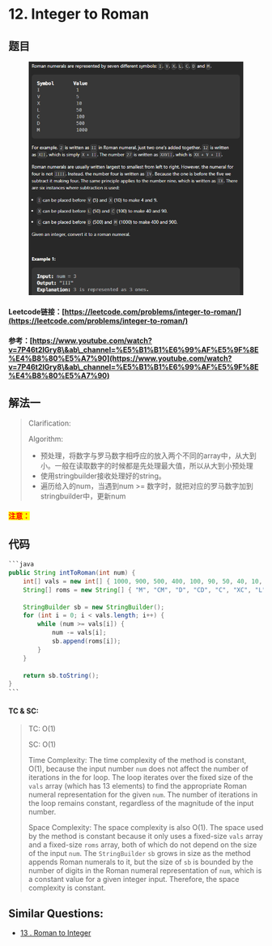 # 12. Integer to Roman

## 题目

<figure><img src="../../.gitbook/assets/image (3) (1) (1) (1) (1) (1) (1) (1) (1) (1) (1) (1) (1) (1) (1).png" alt=""><figcaption></figcaption></figure>

#### Leetcode链接：[https://leetcode.com/problems/integer-to-roman/](https://leetcode.com/problems/integer-to-roman/)

#### 参考：[https://www.youtube.com/watch?v=7P46t2lGry8\&ab\_channel=%E5%B1%B1%E6%99%AF%E5%9F%8E%E4%B8%80%E5%A7%90](https://www.youtube.com/watch?v=7P46t2lGry8\&ab\_channel=%E5%B1%B1%E6%99%AF%E5%9F%8E%E4%B8%80%E5%A7%90)

## 解法一

> Clarification:&#x20;
>
> Algorithm:&#x20;
>
> * 预处理，将数字与罗马数字相呼应的放入两个不同的array中，从大到小。一般在读取数字的时候都是先处理最大值，所以从大到小预处理
> * 使用stringbuilder接收处理好的string。
> * 遍历给入的num，当遇到num >= 数字时，就把对应的罗马数字加到stringbuilder中，更新num

#### <mark style="color:red;">注意：</mark>

## 代码

````java
```java
public String intToRoman(int num) {
    int[] vals = new int[] { 1000, 900, 500, 400, 100, 90, 50, 40, 10, 9, 5, 4, 1 };
    String[] roms = new String[] { "M", "CM", "D", "CD", "C", "XC", "L", "XL", "X", "IX", "V", "IV", "I" };

    StringBuilder sb = new StringBuilder();
    for (int i = 0; i < vals.length; i++) {
        while (num >= vals[i]) {
            num -= vals[i];
            sb.append(roms[i]);
        }
    } 

    return sb.toString();
}
```
````

#### TC & SC:&#x20;

> TC: O(1)
>
> SC: O(1)
>
> Time Complexity: The time complexity of the method is constant, O(1), because the input number `num` does not affect the number of iterations in the for loop. The loop iterates over the fixed size of the `vals` array (which has 13 elements) to find the appropriate Roman numeral representation for the given `num`. The number of iterations in the loop remains constant, regardless of the magnitude of the input number.
>
> Space Complexity: The space complexity is also O(1). The space used by the method is constant because it only uses a fixed-size `vals` array and a fixed-size `roms` array, both of which do not depend on the size of the input `num`. The `StringBuilder` `sb` grows in size as the method appends Roman numerals to it, but the size of `sb` is bounded by the number of digits in the Roman numeral representation of `num`, which is a constant value for a given integer input. Therefore, the space complexity is constant.

## **Similar Questions:**&#x20;

* [13 . Roman to Integer](13.-roman-to-integer.md)
